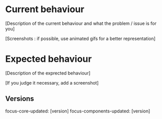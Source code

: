 # Current behaviour

[Description of the current behaviour and what the problem / issue is for you]

[Screenshots : if possible, use animated gifs for a better representation]

# Expected behaviour

[Description of the exprected behaviour]

[If you judge it necessary, add a screenshot]

## Versions

focus-core-updated: [version]
focus-components-updated: [version]

